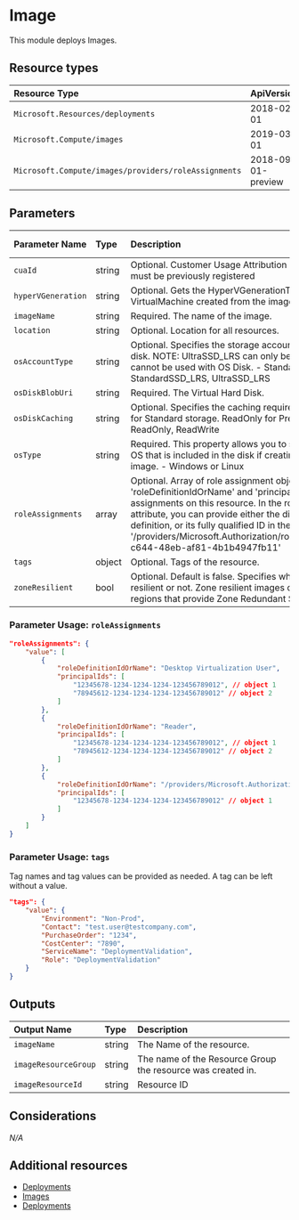 # Image

This module deploys Images.


## Resource types

|Resource Type|ApiVersion|
|:--|:--|
|`Microsoft.Resources/deployments`|2018-02-01|
|`Microsoft.Compute/images`|2019-03-01|
|`Microsoft.Compute/images/providers/roleAssignments`|2018-09-01-preview|

## Parameters

| Parameter Name | Type | Description | DefaultValue | Possible values |
| :-- | :-- | :-- | :-- | :-- |
| `cuaId` | string | Optional. Customer Usage Attribution id (GUID). This GUID must be previously registered |  |  |
| `hyperVGeneration` | string | Optional. Gets the HyperVGenerationType of the VirtualMachine created from the image. - V1 or V2 | V1 |  |
| `imageName` | string | Required. The name of the image. |  |  |
| `location` | string | Optional. Location for all resources. | [resourceGroup().location] |  |
| `osAccountType` | string | Optional. Specifies the storage account type for the managed disk. NOTE: UltraSSD_LRS can only be used with data disks, it cannot be used with OS Disk. - Standard_LRS, Premium_LRS, StandardSSD_LRS, UltraSSD_LRS | Premium_LRS |  |
| `osDiskBlobUri` | string | Required. The Virtual Hard Disk. |  |  |
| `osDiskCaching` | string | Optional. Specifies the caching requirements. Default: None for Standard storage. ReadOnly for Premium storage. - None, ReadOnly, ReadWrite | ReadWrite |  |
| `osType` | string | Required. This property allows you to specify the type of the OS that is included in the disk if creating a VM from a custom image. - Windows or Linux | Windows |  |
| `roleAssignments` | array | Optional. Array of role assignment objects that contain the 'roleDefinitionIdOrName' and 'principalId' to define RBAC role assignments on this resource. In the roleDefinitionIdOrName attribute, you can provide either the display name of the role definition, or its fully qualified ID in the following format: '/providers/Microsoft.Authorization/roleDefinitions/c2f4ef07-c644-48eb-af81-4b1b4947fb11' | System.Object[] |  |
| `tags` | object | Optional. Tags of the resource. |  |  |
| `zoneResilient` | bool | Optional. Default is false. Specifies whether an image is zone resilient or not. Zone resilient images can be created only in regions that provide Zone Redundant Storage (ZRS). | False |  |

### Parameter Usage: `roleAssignments`

```json
"roleAssignments": {
    "value": [
        {
            "roleDefinitionIdOrName": "Desktop Virtualization User",
            "principalIds": [
                "12345678-1234-1234-1234-123456789012", // object 1
                "78945612-1234-1234-1234-123456789012" // object 2
            ]
        },
        {
            "roleDefinitionIdOrName": "Reader",
            "principalIds": [
                "12345678-1234-1234-1234-123456789012", // object 1
                "78945612-1234-1234-1234-123456789012" // object 2
            ]
        },
        {
            "roleDefinitionIdOrName": "/providers/Microsoft.Authorization/roleDefinitions/c2f4ef07-c644-48eb-af81-4b1b4947fb11",
            "principalIds": [
                "12345678-1234-1234-1234-123456789012" // object 1
            ]
        }
    ]
}
```

### Parameter Usage: `tags`

Tag names and tag values can be provided as needed. A tag can be left without a value.

```json
"tags": {
    "value": {
        "Environment": "Non-Prod",
        "Contact": "test.user@testcompany.com",
        "PurchaseOrder": "1234",
        "CostCenter": "7890",
        "ServiceName": "DeploymentValidation",
        "Role": "DeploymentValidation"
    }
}
```

## Outputs

| Output Name | Type | Description |
| :-- | :-- | :-- |
| `imageName` | string | The Name of the resource. |
| `imageResourceGroup` | string | The name of the Resource Group the resource was created in. |
| `imageResourceId` | string | Resource ID |

## Considerations

*N/A*

## Additional resources

- [Deployments](https://docs.microsoft.com/en-us/azure/templates/Microsoft.Resources/2018-02-01/deployments)
- [Images](https://docs.microsoft.com/en-us/azure/templates/Microsoft.Compute/2019-03-01/images)
- [Deployments](https://docs.microsoft.com/en-us/azure/templates/Microsoft.Resources/2019-10-01/deployments)

